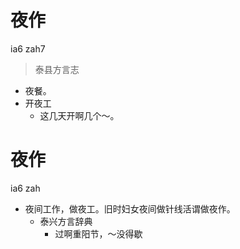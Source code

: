 # 夜作
ia6 zah7
> 泰县方言志
- 夜餐。
- 开夜工
  - 这几天开啊几个～。

# 夜作
ia6 zah
+ 夜间工作，做夜工。旧时妇女夜间做针线活谓做夜作。
  * 泰兴方言辞典
    - 过啊重阳节，～没得歇
